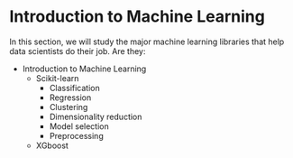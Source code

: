 # Introduction to Machine Learning

In this section, we will study the major machine learning libraries that help data scientists do their job. Are they:

* Introduction to Machine Learning
	* Scikit-learn
		+ Classification
		+ Regression
		+ Clustering
		+ Dimensionality reduction
		+ Model selection
		+ Preprocessing
	* XGboost
